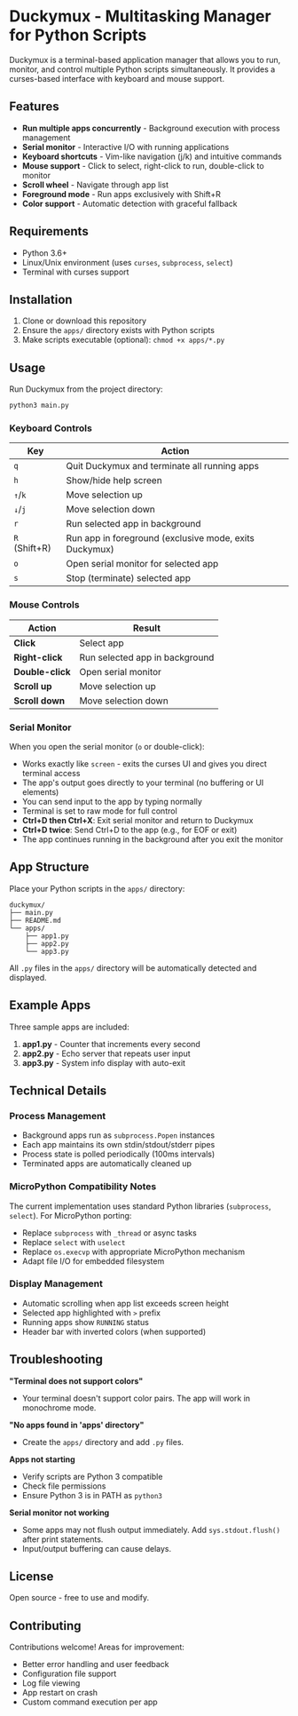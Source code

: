 # Duckymux - Multitasking Manager for Python Scripts

Duckymux is a terminal-based application manager that allows you to run, monitor, and control multiple Python scripts simultaneously. It provides a curses-based interface with keyboard and mouse support.

## Features

- **Run multiple apps concurrently** - Background execution with process management
- **Serial monitor** - Interactive I/O with running applications
- **Keyboard shortcuts** - Vim-like navigation (j/k) and intuitive commands
- **Mouse support** - Click to select, right-click to run, double-click to monitor
- **Scroll wheel** - Navigate through app list
- **Foreground mode** - Run apps exclusively with Shift+R
- **Color support** - Automatic detection with graceful fallback

## Requirements

- Python 3.6+
- Linux/Unix environment (uses `curses`, `subprocess`, `select`)
- Terminal with curses support

## Installation

1. Clone or download this repository
2. Ensure the `apps/` directory exists with Python scripts
3. Make scripts executable (optional): `chmod +x apps/*.py`

## Usage

Run Duckymux from the project directory:

```bash
python3 main.py
```

### Keyboard Controls

| Key | Action |
|-----|--------|
| `q` | Quit Duckymux and terminate all running apps |
| `h` | Show/hide help screen |
| `↑`/`k` | Move selection up |
| `↓`/`j` | Move selection down |
| `r` | Run selected app in background |
| `R` (Shift+R) | Run app in foreground (exclusive mode, exits Duckymux) |
| `o` | Open serial monitor for selected app |
| `s` | Stop (terminate) selected app |

### Mouse Controls

| Action | Result |
|--------|--------|
| **Click** | Select app |
| **Right-click** | Run selected app in background |
| **Double-click** | Open serial monitor |
| **Scroll up** | Move selection up |
| **Scroll down** | Move selection down |

### Serial Monitor

When you open the serial monitor (`o` or double-click):
- Works exactly like `screen` - exits the curses UI and gives you direct terminal access
- The app's output goes directly to your terminal (no buffering or UI elements)
- You can send input to the app by typing normally
- Terminal is set to raw mode for full control
- **Ctrl+D then Ctrl+X**: Exit serial monitor and return to Duckymux
- **Ctrl+D twice**: Send Ctrl+D to the app (e.g., for EOF or exit)
- The app continues running in the background after you exit the monitor

## App Structure

Place your Python scripts in the `apps/` directory:

```
duckymux/
├── main.py
├── README.md
└── apps/
    ├── app1.py
    ├── app2.py
    └── app3.py
```

All `.py` files in the `apps/` directory will be automatically detected and displayed.

## Example Apps

Three sample apps are included:

1. **app1.py** - Counter that increments every second
2. **app2.py** - Echo server that repeats user input
3. **app3.py** - System info display with auto-exit

## Technical Details

### Process Management
- Background apps run as `subprocess.Popen` instances
- Each app maintains its own stdin/stdout/stderr pipes
- Process state is polled periodically (100ms intervals)
- Terminated apps are automatically cleaned up

### MicroPython Compatibility Notes
The current implementation uses standard Python libraries (`subprocess`, `select`). For MicroPython porting:
- Replace `subprocess` with `_thread` or async tasks
- Replace `select` with `uselect`
- Replace `os.execvp` with appropriate MicroPython mechanism
- Adapt file I/O for embedded filesystem

### Display Management
- Automatic scrolling when app list exceeds screen height
- Selected app highlighted with `>` prefix
- Running apps show `RUNNING` status
- Header bar with inverted colors (when supported)

## Troubleshooting

**"Terminal does not support colors"**
- Your terminal doesn't support color pairs. The app will work in monochrome mode.

**"No apps found in 'apps' directory"**
- Create the `apps/` directory and add `.py` files.

**Apps not starting**
- Verify scripts are Python 3 compatible
- Check file permissions
- Ensure Python 3 is in PATH as `python3`

**Serial monitor not working**
- Some apps may not flush output immediately. Add `sys.stdout.flush()` after print statements.
- Input/output buffering can cause delays.

## License

Open source - free to use and modify.

## Contributing

Contributions welcome! Areas for improvement:
- Better error handling and user feedback
- Configuration file support
- Log file viewing
- App restart on crash
- Custom command execution per app

